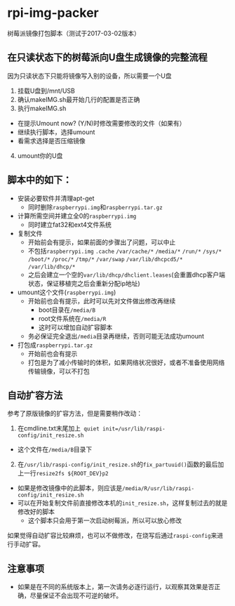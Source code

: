 # rpi-img-packer
树莓派镜像打包脚本（测试于2017-03-02版本）

## 在只读状态下的树莓派向U盘生成镜像的完整流程
因为只读状态下只能将镜像写入别的设备，所以需要一个U盘
1. 挂载U盘到/mnt/USB
2. 确认makeIMG.sh最开始几行的配置是否正确
3. 执行makeIMG.sh
  * 在提示Umount now? (Y/N)时修改需要修改的文件（如果有）
  * 继续执行脚本，选择umount
  * 看需求选择是否压缩镜像
4. umount你的U盘

## 脚本中的如下：
* 安装必要软件并清理apt-get
  * 同时删除`raspberrypi.img`和`raspberrypi.tar.gz`
* 计算所需空间并建立全0的`raspberrypi.img`
  * 同时建立fat32和ext4文件系统
* 复制文件
  * 开始前会有提示，如果前面的步骤出了问题，可以中止
  * 不包括`raspberrypi.img` `.cache` `/var/cache/*` `/media/*` `/run/*` `/sys/*` `/boot/*` `/proc/*` `/tmp/*` `/var/swap` `/var/lib/dhcpcd5/*` `/var/lib/dhcp/*`
  * 之后会建立一个空的`var/lib/dhcp/dhclient.leases`(会重置dhcp客户端状态，保证移植完之后会重新分配ip地址)
* umount这个文件(`raspberrypi.img`)
  * 开始前也会有提示，此时可以先对文件做出修改再继续
    * boot目录在`/media/B`
    * root文件系统在`/media/R`
    * 这时可以增加自动扩容脚本
  * 务必保证完全退出`/media`目录再继续，否则可能无法成功umount
* 打包成`raspberrypi.tar.gz`
  * 开始前也会有提示
  * 打包是为了减小传输时的体积，如果网络状况很好，或者不准备使用网络传输镜像，可以不打包

## 自动扩容方法
参考了原版镜像的扩容方法，但是需要稍作改动：
1. 在cmdline.txt末尾加上` quiet init=/usr/lib/raspi-config/init_resize.sh`
  * 这个文件在`/media/B`目录下
2. 在`/usr/lib/raspi-config/init_resize.sh`的`fix_partuuid()`函数的最后加上一行`resize2fs ${ROOT_DEV}p2`
  * 如果是修改镜像中的此脚本，则应该是`/media/R/usr/lib/raspi-config/init_resize.sh`
  * 可以在开始复制文件前直接修改本机的`init_resize.sh`，这样复制过去的就是修改好的脚本
    * 这个脚本只会用于第一次启动树莓派，所以可以放心修改

如果觉得自动扩容比较麻烦，也可以不做修改，在烧写后通过`raspi-config`来进行手动扩容。

## 注意事项
* 如果是在不同的系统版本上，第一次请务必逐行运行，以观察其效果是否正确，尽量保证不会出现不可逆的破坏。
